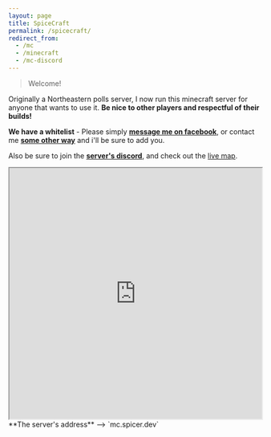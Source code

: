 ```yaml
---
layout: page
title: SpiceCraft
permalink: /spicecraft/
redirect_from:
  - /mc
  - /minecraft
  - /mc-discord
---
```


> Welcome!

Originally a Northeastern polls server, I now run this minecraft server for anyone that wants to use it. **Be nice to other players and respectful of their builds!**

**We have a whitelist** - Please simply [**message me on facebook**](https://m.me/spicer.josh), or contact me [**some other way**](/contact) and i'll be sure to add you.

Also be sure to join the [**server's discord**](https://discord.gg/b9HJEVH), and check out the [live map](http://mc.joshspicer.com:8123).

<iframe width="100%" height="500" src="http://mc.joshspicer.com:8123" title="Live Map"></iframe>

<br>
**The server's address** --> `mc.spicer.dev`
